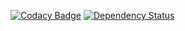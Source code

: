 [![Codacy Badge](https://api.codacy.com/project/badge/Grade/b06b777c1a9649018c44f465d6cb0223)](https://www.codacy.com/app/tandser/magnet?utm_source=github.com&amp;utm_medium=referral&amp;utm_content=tandser/magnet&amp;utm_campaign=Badge_Grade)
[![Dependency Status](https://dependencyci.com/github/tandser/magnet/badge)](https://dependencyci.com/github/tandser/magnet)